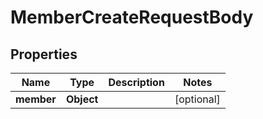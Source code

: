 
# MemberCreateRequestBody

## Properties
Name | Type | Description | Notes
------------ | ------------- | ------------- | -------------
**member** | **Object** |  |  [optional]



